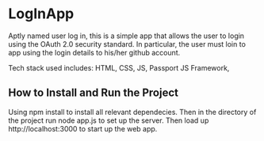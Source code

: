 # LogInApp
Aptly named user log in, this is a simple app that allows the user to login using the OAuth 2.0 security standard. In particular, the user must loin to app using the 
login details to his/her github account.

Tech stack used includes: HTML, CSS, JS, Passport JS Framework,

## How to Install and Run the Project
Using npm install to install all relevant dependecies. Then in the directory of the project run node app.js to set up the server. Then 
load up http://localhost:3000 to start up the web app.
